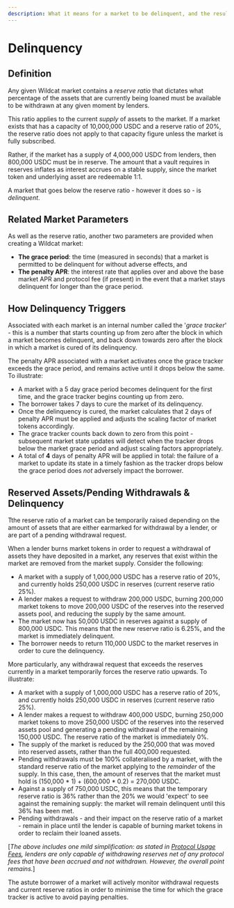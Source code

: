 ```yaml
---
description: What it means for a market to be delinquent, and the resulting impact.
---
```


# Delinquency



## Definition

Any given Wildcat market contains a _reserve ratio_ that dictates what percentage of the assets that are currently being loaned must be available to be withdrawn at any given moment by lenders.

This ratio applies to the current _supply_ of assets to the market. If a market exists that has a capacity of 10,000,000 USDC and a reserve ratio of 20%, the reserve ratio does not apply to that capacity figure unless the market is fully subscribed.

Rather, if the market has a supply of 4,000,000 USDC from lenders, then 800,000 USDC must be in reserve. The amount that a vault requires in reserves inflates as interest accrues on a stable supply, since the market token and underlying asset are redeemable 1:1.

A market that goes below the reserve ratio - however it does so - is _delinquent_.

## Related Market Parameters

As well as the reserve ratio, another two parameters are provided when creating a Wildcat market:

* **The grace period**: the time (measured in seconds) that a market is permitted to be delinquent for without adverse effects, and
* **The penalty APR**: the interest rate that applies over and above the base market APR and protocol fee (if present) in the event that a market stays delinquent for longer than the grace period.

## How Delinquency Triggers

Associated with each market is an internal number called the '_grace tracker_' - this is a number that starts counting up from zero after the block in which a market becomes delinquent, and back down towards zero after the block in which a market is cured of its delinquency.

The penalty APR associated with a market activates once the grace tracker exceeds the grace   period, and remains active until it drops below the same. To illustrate:

* A market with a 5 day grace period becomes delinquent for the first time, and the grace tracker begins counting up from zero.
* The borrower takes 7 days to cure the market of its delinquency.
* Once the delinquency is cured, the market calculates that 2 days of penalty APR must be applied and adjusts the scaling factor of market tokens accordingly.
* The grace tracker counts back down to zero from this point - subsequent market state updates will detect when the tracker drops below the market grace period and adjust scaling factors appropriately.
* A total of **4** days of penalty APR will be applied in total: the failure of a market to update its state in a timely fashion as the tracker drops below the grace period does _not_ adversely impact the borrower.

## Reserved Assets/Pending Withdrawals & Delinquency

Tthe reserve ratio of a market can be temporarily raised depending on the amount of assets that are either earmarked for withdrawal by a lender, or are part of a pending withdrawal request.

When a lender burns market tokens in order to request a withdrawal of assets they have deposited in a market, any reserves that exist within the market are removed from the market supply. Consider the following:

* A market with a supply of 1,000,000 USDC has a reserve ratio of 20%, and currently holds 250,000 USDC in reserves (current reserve ratio 25%).
* A lender makes a request to withdraw 200,000 USDC, burning 200,000 market tokens to move 200,000 USDC of the reserves into the reserved assets pool, and reducing the supply by the same amount.
* The market now has 50,000 USDC in reserves against a supply of 800,000 USDC. This means that the new reserve ratio is 6.25%, and the market is immediately delinquent.
* The borrower needs to return 110,000 USDC to the market reserves in order to cure the delinquency.

More particularly, any withdrawal request that exceeds the reserves currently in a market temporarily forces the reserve ratio upwards. To illustrate:

* A market with a supply of 1,000,000 USDC has a reserve ratio of 20%, and currently holds 250,000 USDC in reserves (current reserve ratio 25%).
* A lender makes a request to withdraw 400,000 USDC, burning 250,000 market tokens to move 250,000 USDC of the reserves into the reserved assets pool and generating a pending withdrawal of the remaining 150,000 USDC. The reserve ratio of the market is immediately 0%.
* The supply of the market is reduced by the 250,000 that was moved into reserved assets, rather than the full 400,000 requested.
* Pending withdrawals must be 100% collateralised by a market, with the standard reserve ratio of the market applying to the _remainder_ of the supply. In this case, then, the amount of reserves that the market must hold is (150,000 \* 1) + (600,000 \* 0.2) = 270,000 USDC.
* Against a supply of 750,000 USDC, this means that the temporary reserve ratio is 36% rather than the 20% we would 'expect' to see against the remaining supply: the market will remain delinquent until this 36% has been met.
* Pending withdrawals - and their impact on the reserve ratio of a market - remain in place until the lender is capable of burning market tokens in order to reclaim their loaned assets.

\[_The above includes one mild simplification: as stated in_ [_Protocol Usage Fees_](protocol-usage-fees.md)_, lenders are only capable of withdrawing reserves net of any protocol fees that have been accrued and not withdrawn. However, the overall point remains._]

The astute borrower of a market will actively monitor withdrawal requests and current reserve ratios in order to minimise the time for which the grace tracker is active to avoid paying penalties.



